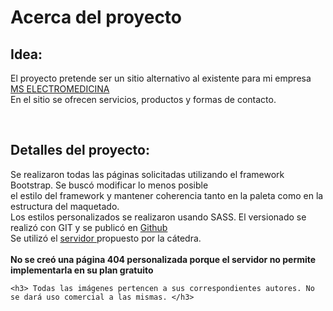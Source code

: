 <body>
 <h1> Acerca del proyecto</h1>
    <h2>Idea:</h2>
    <p>El proyecto pretende ser un sitio alternativo al existente para mi empresa 
    <a href="http://www.mselectromedicina.com" type="text/css" target="_blank">MS ELECTROMEDICINA</a><br>
     En el sitio se ofrecen servicios, productos y formas de contacto.</p>
    <br>
    <h2>Detalles del proyecto:</h2>  
    <p>Se realizaron todas las páginas solicitadas utilizando el framework Bootstrap. Se buscó modificar lo menos posible<br>
       el estilo del framework y mantener coherencia tanto en la paleta como en la estructura del maquetado.<br>
       Los estilos personalizados se realizaron usando SASS.
       El versionado se realizó con GIT y se publicó en <a href="https://github.com/msubotich/ProyectoFinalCoderHouse" target="_blank">Github</a><br>
       Se utilizó el <a href="https://mselectromedicina.000webhostapp.com/" target="_blank">servidor </a>propuesto por la cátedra. <br><br>
       <strong>No se creó una página 404 personalizada porque el servidor no permite implementarla en su plan gratuito</strong>  
    </p>
    
    <h3> Todas las imágenes pertencen a sus correspondientes autores. No se dará uso comercial a las mismas. </h3>
</body>
